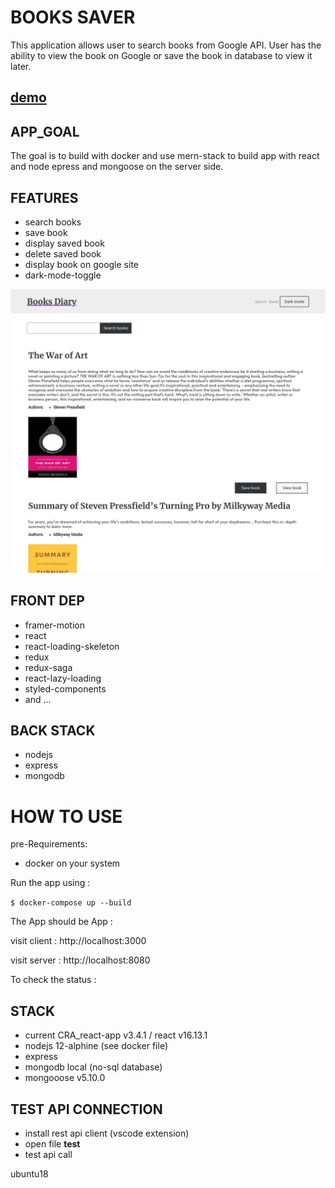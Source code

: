 # BOOKS SAVER
This application allows user to search books from Google API.
User has the ability to view the book on Google or save the book in database to view it later.

## [demo](https://infinite-badlands-91442.herokuapp.com)

## APP_GOAL
The goal is to build with docker and use mern-stack to build app with react and node epress and mongoose on the server side. 

## FEATURES
- search books
- save book
- display saved book
- delete saved book
- display book on google site
- dark-mode-toggle

![prev](https://github.com/3ndrius/BookSaver/blob/master/client/public/prev.png?raw=true)

## FRONT DEP
- framer-motion
- react
- react-loading-skeleton
- redux
- redux-saga
- react-lazy-loading
- styled-components
- and ...

## BACK STACK
- nodejs
- express
- mongodb

# HOW TO USE

pre-Requirements:
- docker on your system

Run the app using :

`$ docker-compose up --build`

The App should be App :

visit client : http://localhost:3000

visit server : http://localhost:8080

To check the status :

## STACK

- current CRA_react-app v3.4.1 / react v16.13.1
- nodejs 12-alphine (see docker file)
- express
- mongodb local (no-sql database)
- mongooose v5.10.0 

## TEST API CONNECTION 

- install rest api client (vscode extension)
- open file __test__
- test api call

ubuntu18
